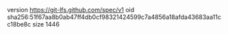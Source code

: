 version https://git-lfs.github.com/spec/v1
oid sha256:51f67aa8b0ab47ff4db0cf98321424599c7a4856a18afda43683aa11cc18be8c
size 1446
